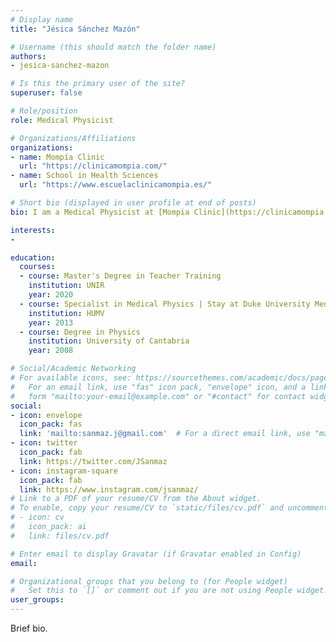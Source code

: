 ```yaml
---
# Display name
title: "Jésica Sánchez Mazón"

# Username (this should match the folder name)
authors:
- jesica-sanchez-mazon

# Is this the primary user of the site?
superuser: false

# Role/position
role: Medical Physicist

# Organizations/Affiliations
organizations:
- name: Mompía Clinic
  url: "https://clinicamompia.com/"
- name: School in Health Sciences
  url: "https://www.escuelaclinicamompia.es/"

# Short bio (displayed in user profile at end of posts)
bio: I am a Medical Physicist at [Mompia Clinic](https://clinicamompia.com/) in Cantabria (Spain).

interests:
- 

education:
  courses:
  - course: Master's Degree in Teacher Training
    institution: UNIR
    year: 2020
  - course: Specialist in Medical Physics | Stay at Duke University Medical Center
    institution: HUMV
    year: 2013
  - course: Degree in Physics
    institution: University of Cantabria
    year: 2008

# Social/Academic Networking
# For available icons, see: https://sourcethemes.com/academic/docs/page-builder/#icons
#   For an email link, use "fas" icon pack, "envelope" icon, and a link in the
#   form "mailto:your-email@example.com" or "#contact" for contact widget.
social:
- icon: envelope
  icon_pack: fas
  link: 'mailto:sanmaz.j@gmail.com'  # For a direct email link, use "mailto:test@example.org".
- icon: twitter
  icon_pack: fab
  link: https://twitter.com/JSanmaz
- icon: instagram-square
  icon_pack: fab
  link: https://www.instagram.com/jsanmaz/
# Link to a PDF of your resume/CV from the About widget.
# To enable, copy your resume/CV to `static/files/cv.pdf` and uncomment the lines below.
# - icon: cv
#   icon_pack: ai
#   link: files/cv.pdf

# Enter email to display Gravatar (if Gravatar enabled in Config)
email:

# Organizational groups that you belong to (for People widget)
#   Set this to `[]` or comment out if you are not using People widget.
user_groups:
---
```


Brief bio.